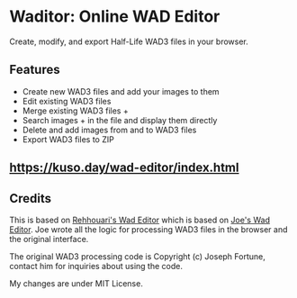 # Waditor: Online WAD Editor
Create, modify, and export Half-Life WAD3 files in your browser.

## Features
- Create new WAD3 files and add your images to them
- Edit existing WAD3 files
- Merge existing WAD3 files +
- Search images + in the file and display them directly 
- Delete and add images from and to WAD3 files
- Export WAD3 files to ZIP

## https://kuso.day/wad-editor/index.html

## Credits

This is based on [Rehhouari's Wad Editor](https://github.com/rehhouari/wad-editor) which is based on [Joe's Wad Editor](https://github.com/josephfortune/wad-editor/). Joe wrote all the logic for processing WAD3 files in the browser and the original interface.

The original WAD3 processing code is Copyright (c) Joseph Fortune, contact him for inquiries about using the code.

My changes are under MIT License.
